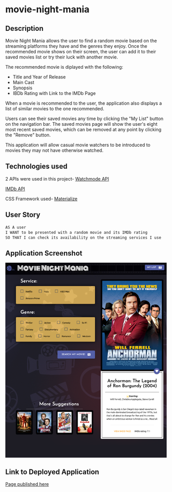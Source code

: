 # movie-night-mania

## Description

Movie Night Mania allows the user to find a random movie based on the streaming platforms they have and the genres they enjoy. Once the recommended movie shows on their screen, the user can add it to their saved movies list or try their luck with another movie. 

The recommended movie is diplayed with the following:

- Title and Year of Release
- Main Cast
- Synopsis
- IBDb Rating with Link to the IMDb Page

When a movie is recommended to the user, the application also displays a list of similar movies to the one recommended. 

Users can see their saved movies any time by clicking the "My List" button on the navigation bar. The saved movies page will show the user's eight most recent saved movies, which can be removed at any point by clicking the "Remove" button. 

This application will allow casual movie watchers to be introduced to movies they may not have otherwise watched. 

## Technologies used

2 APIs were used in this project-
[Watchmode API](https://api.watchmode.com/)

[IMDb API](https://imdb-api.com/)

CSS Framework used- 
[Materialize](https://materializecss.com/)

## User Story

```
AS A user
I WANT to be presented with a random movie and its IMDb rating
SO THAT I can check its availability on the streaming services I use 
```

## Application Screenshot

![movie-night-mania-screenshot](/assets/images/movie-night-mania-screenshot.png)

## Link to Deployed Application

[Page published here](https://jesus-orduno.github.io/movie-night-mania/)